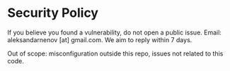 # Security Policy

If you believe you found a vulnerability, do not open a public issue. Email: aleksandarnenov [at] gmail.com.
We aim to reply within 7 days.

Out of scope: misconfiguration outside this repo, issues not related to this code.
